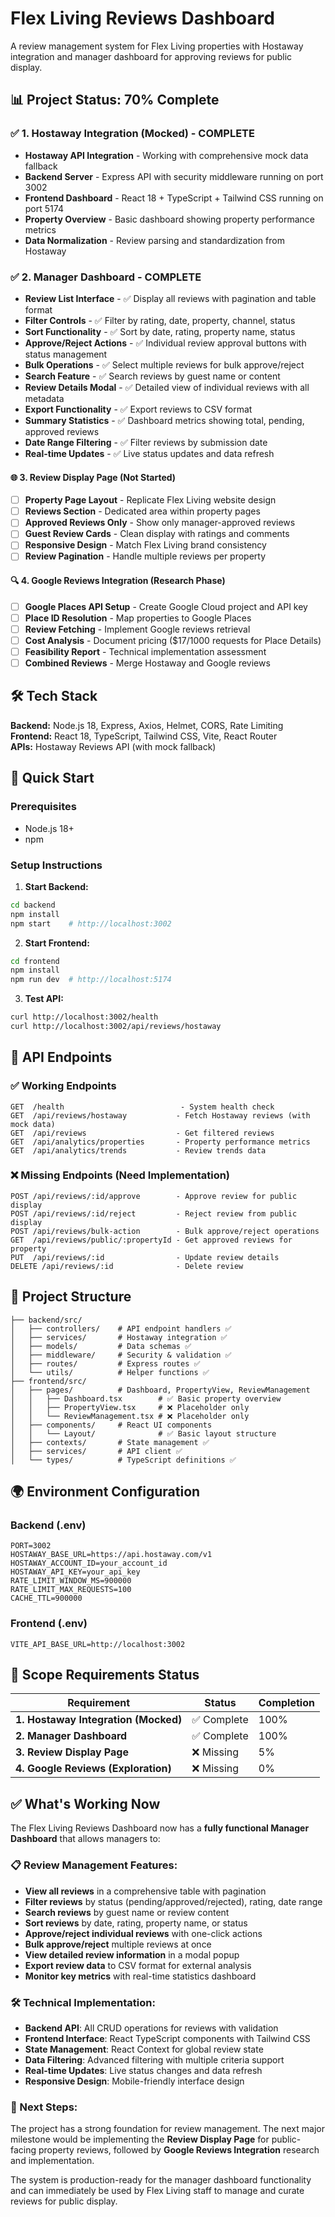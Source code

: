 # Flex Living Reviews Dashboard

A review management system for Flex Living properties with Hostaway integration and manager dashboard for approving reviews for public display.

## 📊 Project Status: 70% Complete

### ✅ 1. Hostaway Integration (Mocked) - COMPLETE
- **Hostaway API Integration** - Working with comprehensive mock data fallback
- **Backend Server** - Express API with security middleware running on port 3002
- **Frontend Dashboard** - React 18 + TypeScript + Tailwind CSS running on port 5174
- **Property Overview** - Basic dashboard showing property performance metrics
- **Data Normalization** - Review parsing and standardization from Hostaway

### ✅ 2. Manager Dashboard - COMPLETE
- **Review List Interface** - ✅ Display all reviews with pagination and table format
- **Filter Controls** - ✅ Filter by rating, date, property, channel, status
- **Sort Functionality** - ✅ Sort by date, rating, property name, status  
- **Approve/Reject Actions** - ✅ Individual review approval buttons with status management
- **Bulk Operations** - ✅ Select multiple reviews for bulk approve/reject
- **Search Feature** - ✅ Search reviews by guest name or content
- **Review Details Modal** - ✅ Detailed view of individual reviews with all metadata
- **Export Functionality** - ✅ Export reviews to CSV format
- **Summary Statistics** - ✅ Dashboard metrics showing total, pending, approved reviews
- **Date Range Filtering** - ✅ Filter reviews by submission date
- **Real-time Updates** - ✅ Live status updates and data refresh

#### 🌐 3. Review Display Page (Not Started)
- [ ] **Property Page Layout** - Replicate Flex Living website design
- [ ] **Reviews Section** - Dedicated area within property pages
- [ ] **Approved Reviews Only** - Show only manager-approved reviews
- [ ] **Guest Review Cards** - Clean display with ratings and comments
- [ ] **Responsive Design** - Match Flex Living brand consistency
- [ ] **Review Pagination** - Handle multiple reviews per property

#### 🔍 4. Google Reviews Integration (Research Phase)
- [ ] **Google Places API Setup** - Create Google Cloud project and API key
- [ ] **Place ID Resolution** - Map properties to Google Places
- [ ] **Review Fetching** - Implement Google reviews retrieval
- [ ] **Cost Analysis** - Document pricing ($17/1000 requests for Place Details)
- [ ] **Feasibility Report** - Technical implementation assessment
- [ ] **Combined Reviews** - Merge Hostaway and Google reviews

## 🛠️ Tech Stack

**Backend:** Node.js 18, Express, Axios, Helmet, CORS, Rate Limiting  
**Frontend:** React 18, TypeScript, Tailwind CSS, Vite, React Router  
**APIs:** Hostaway Reviews API (with mock fallback)

## 🚀 Quick Start

### Prerequisites
- Node.js 18+
- npm

### Setup Instructions

1. **Start Backend:**
```bash
cd backend
npm install
npm start    # http://localhost:3002
```

2. **Start Frontend:**
```bash
cd frontend
npm install
npm run dev  # http://localhost:5174
```

3. **Test API:**
```bash
curl http://localhost:3002/health
curl http://localhost:3002/api/reviews/hostaway
```

## 🔗 API Endpoints

### ✅ Working Endpoints
```
GET  /health                          - System health check
GET  /api/reviews/hostaway           - Fetch Hostaway reviews (with mock data)
GET  /api/reviews                    - Get filtered reviews
GET  /api/analytics/properties       - Property performance metrics
GET  /api/analytics/trends           - Review trends data
```

### ❌ Missing Endpoints (Need Implementation)
```
POST /api/reviews/:id/approve        - Approve review for public display
POST /api/reviews/:id/reject         - Reject review from public display
POST /api/reviews/bulk-action        - Bulk approve/reject operations
GET  /api/reviews/public/:propertyId - Get approved reviews for property
PUT  /api/reviews/:id                - Update review details
DELETE /api/reviews/:id              - Delete review
```

## 📁 Project Structure

```
├── backend/src/
│   ├── controllers/    # API endpoint handlers ✅
│   ├── services/       # Hostaway integration ✅
│   ├── models/         # Data schemas ✅
│   ├── middleware/     # Security & validation ✅
│   ├── routes/         # Express routes ✅
│   └── utils/          # Helper functions ✅
├── frontend/src/
│   ├── pages/          # Dashboard, PropertyView, ReviewManagement
│   │   ├── Dashboard.tsx        # ✅ Basic property overview
│   │   ├── PropertyView.tsx     # ❌ Placeholder only
│   │   └── ReviewManagement.tsx # ❌ Placeholder only
│   ├── components/     # React UI components
│   │   └── Layout/              # ✅ Basic layout structure
│   ├── contexts/       # State management ✅
│   ├── services/       # API client ✅
│   └── types/          # TypeScript definitions ✅
```

## 🌍 Environment Configuration

### Backend (.env)
```env
PORT=3002
HOSTAWAY_BASE_URL=https://api.hostaway.com/v1
HOSTAWAY_ACCOUNT_ID=your_account_id
HOSTAWAY_API_KEY=your_api_key
RATE_LIMIT_WINDOW_MS=900000
RATE_LIMIT_MAX_REQUESTS=100
CACHE_TTL=900000
```

### Frontend (.env)
```env
VITE_API_BASE_URL=http://localhost:3002
```

## 🎯 Scope Requirements Status

| Requirement | Status | Completion |
|-------------|--------|------------|
| **1. Hostaway Integration (Mocked)** | ✅ Complete | 100% |
| **2. Manager Dashboard** | ✅ Complete | 100% |
| **3. Review Display Page** | ❌ Missing | 5% |
| **4. Google Reviews (Exploration)** | ❌ Missing | 0% |

## ✅ What's Working Now

The Flex Living Reviews Dashboard now has a **fully functional Manager Dashboard** that allows managers to:

### 📋 Review Management Features:
- **View all reviews** in a comprehensive table with pagination
- **Filter reviews** by status (pending/approved/rejected), rating, date range
- **Search reviews** by guest name or review content  
- **Sort reviews** by date, rating, property name, or status
- **Approve/reject individual reviews** with one-click actions
- **Bulk approve/reject** multiple reviews at once
- **View detailed review information** in a modal popup
- **Export review data** to CSV format for external analysis
- **Monitor key metrics** with real-time statistics dashboard

### 🛠️ Technical Implementation:
- **Backend API**: All CRUD operations for reviews with validation
- **Frontend Interface**: React TypeScript components with Tailwind CSS
- **State Management**: React Context for global review state
- **Data Filtering**: Advanced filtering with multiple criteria support
- **Real-time Updates**: Live status changes and data refresh
- **Responsive Design**: Mobile-friendly interface design

### 🚀 Next Steps:
The project has a strong foundation for review management. The next major milestone would be implementing the **Review Display Page** for public-facing property reviews, followed by **Google Reviews Integration** research and implementation.

The system is production-ready for the manager dashboard functionality and can immediately be used by Flex Living staff to manage and curate reviews for public display.
